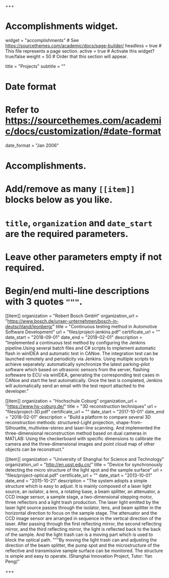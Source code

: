 +++
# Accomplishments widget.
widget = "accomplishments"  # See https://sourcethemes.com/academic/docs/page-builder/
headless = true  # This file represents a page section.
active = true  # Activate this widget? true/false
weight = 50  # Order that this section will appear.

title = "Projects"
subtitle = ""

# Date format
#   Refer to https://sourcethemes.com/academic/docs/customization/#date-format
date_format = "Jan 2006"

# Accomplishments.
#   Add/remove as many `[[item]]` blocks below as you like.
#   `title`, `organization` and `date_start` are the required parameters.
#   Leave other parameters empty if not required.
#   Begin/end multi-line descriptions with 3 quotes `"""`.

[[item]]
  organization = "Robert Bosch GmbH"
  organization_url = "https://www.bosch.de/unser-unternehmen/bosch-in-deutschland/leonberg/"
  title = "Continuous testing method in Automotive Software Development"
  url = "files/project-jenkins.pdf"
  certificate_url = ""
  date_start = "2018-09-01"
  date_end = "2019-02-01"
  description = "Implemented a continuous test method by configuring the Jenkins pipeline.Using several batch files and C# scripts to implement automatic flash in winIDEA and automatic test in CANoe. The integration test can be launched remotely and periodicity via Jenkins. Using multiple scripts to achieve separately: automatically synchronize the latest parking-pilot software which based on ultrasonic sensors from the server, flashing softeware to ECU via winIDEA, generating the corresponding test cases in CANoe and start the test automatically. Once the test is completed, Jenkins will automatically send an email with the test report attached to the developer."

[[item]]
  organization = "Hochschule Coburg"
  organization_url = "https://www.hs-coburg.de/"
  title = "3D reconstruction techniques"
  url = "files/project-3D.pdf"
  certificate_url = ""
  date_start = "2017-10-01"
  date_end = "2018-02-01"
  description = "Build a platform to compare several 3D reconstruction methods: structured-Light projection, shape-from-Silhouette, multiview-stereo and laser-line scanning. And implemented the three-dimensional reconstruction method based on dual cameras in MATLAB: Using the checkerboard with specific dimensions to calibrate the camera and the three-dimensional images and point cloud map of other objects can be reconstruct."
  
[[item]]
  organization = "University of Shanghai for Science and Technology"
  organization_url = "http://en.usst.edu.cn/"
  title = "Device for synchronously detecting the micro structure of the light spot and the sample surface"
  url = "files/project-optical.pdf"
  certificate_url = ""
  date_start = "2013-10-01"
  date_end = "2015-10-21"
  description = "The system adopts a simple structure which is easy to adjust. It is mainly composed of a laser light source, an isolator, a lens, a rotating base, a beam splitter, an attenuator, a CCD image sensor, a sample stage, a two-dimensional stepping motor, three reflectors and a light trash production. The laser light emitted by the laser light source passes through the isolator, lens, and beam splitter in the horizontal direction to focus on the sample stage. The attenuator and the CCD image sensor are arranged in sequence in the vertical direction of the laser. After passing through the first reflecting mirror, the second reflecting mirror, and the third reflecting mirror, the light is reflected back to the back of the sample. And the light trash can is a moving part which is used to block the optical path. """By moving the light trash can and adjusting the direction of the beam splitter, the pump spot and the microstructure of the reflective and transmissive sample surface can be monitored. The structure is simple and easy to operate. (Shanghai Innovation Project, Tutor: Yan Peng)"

+++

